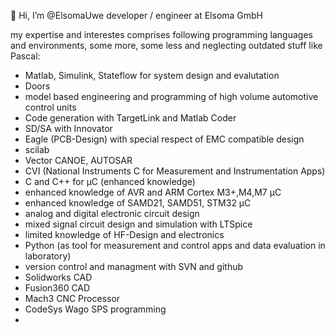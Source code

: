 👋 Hi, I’m @ElsomaUwe
developer / engineer at Elsoma GmbH

my expertise and interestes comprises following programming languages and environments,
some more, some less and neglecting outdated stuff like Pascal:
- Matlab, Simulink, Stateflow for system design and evalutation
- Doors
- model based engineering and programming of high volume automotive control units
- Code generation with TargetLink and Matlab Coder
- SD/SA with Innovator
- Eagle (PCB-Design) with special respect of EMC compatible design
- scilab
- Vector CANOE, AUTOSAR
- CVI (National Instruments C for Measurement and Instrumentation Apps)
- C and C++ for µC (enhanced knowledge)
- enhanced knowledge of AVR and ARM Cortex M3+,M4,M7 µC
- enhanced knowledge of SAMD21, SAMD51, STM32 µC
- analog and digital electronic circuit design
- mixed signal circuit design and simulation with LTSpice
- limited knowledge of HF-Design and electronics
- Python (as tool for measurement and control apps and data evaluation in laboratory)
- version control and managment with SVN and github
- Solidworks CAD
- Fusion360 CAD
- Mach3 CNC Processor
- CodeSys Wago SPS programming
- 

<!---
ElsomaUwe/ElsomaUwe is a ✨ special ✨ repository because its `README.md` (this file) appears on your GitHub profile.
You can click the Preview link to take a look at your changes.
--->
